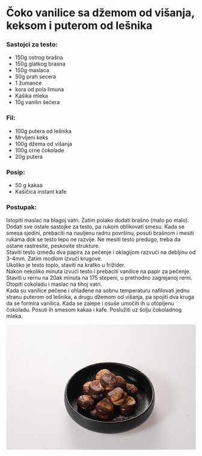 # Čoko vanilice sa džemom od višanja, keksom i puterom od lešnika

### **Sastojci za testo:**
- 150g ostrog brašna  
- 150g glatkog brasna  
- 150g maslaca  
- 50g prah secera  
- 1 žumance  
- kora od pola limuna  
- Kašika mleka  
- 10g vanilin šećera  

### **Fil:**
- 100g putera od lešnika  
- Mrvljeni keks  
- 100g džema od višanja  
- 100g crne čokolade  
- 20g putera  

### **Posip:**
- 50 g kakaa  
- Kašičica instant kafe  

### **Postupak:**
Istopiti maslac na blagoj vatri. Zatim polako dodati brašno (malo po malo). Dodati sve ostale sastojke za testo, pa rukom oblikovati smesu. Kada se smesa sjedini, prebaciti na nauljenu radnu površinu, posuti brašnom i mesiti rukama dok se testo lepo ne razvije. Ne mesiti testo predugo, treba da ostane rastresite, peskovite strukture.  
Staviti testo između dva papira za pečenje i oklagijom razvući na debljinu od 3-4mm. Zatim modlom izvući krugove.   
Ukoliko je testo toplo, staviti na kratko u frižider.  
Nakon nekoliko minuta izvući testo i prebaciti vanilice na papir za pečenje. Staviti u rernu na 20ak minuta na 175 stepeni, u prethodno zagrejanoj rerni.  
Otopiti cokoladu i maslac na tihoj vatri.  
Kada su vanilice pečene i ohlađene na sobnu temperaturu nafilovati jednu stranu puterom od lešnika, a drugu džemom od višanja, pa spojiti dva kruga da se formira vanilica. Kada se zalepe i osuše umočiti ih u otopljenu čokoladu. Posuti ih smesom kakaa i kafe. Poslužiti uz šolju čokoladnog mleka.

![](/slike/cokoVanilice.jfif)
